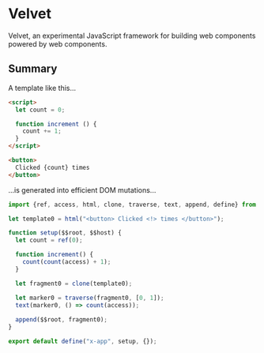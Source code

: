# Velvet

Velvet, an experimental JavaScript framework for building web components powered
by web components.

## Summary

A template like this...

```html
<script>
  let count = 0;

  function increment () {
    count += 1;
  }
</script>

<button>
  Clicked {count} times
</button>
```

...is generated into efficient DOM mutations...

```js
import {ref, access, html, clone, traverse, text, append, define} from "@intrnl/velvet/internal";

let template0 = html("<button> Clicked <!> times </button>");

function setup($$root, $$host) {
  let count = ref(0);

  function increment() {
    count(count(access) + 1);
  }

  let fragment0 = clone(template0);

  let marker0 = traverse(fragment0, [0, 1]);
  text(marker0, () => count(access));
  
  append($$root, fragment0);
}

export default define("x-app", setup, {});
```
